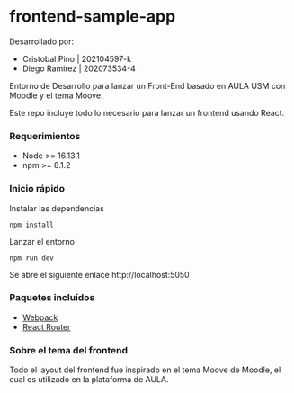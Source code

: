 # frontend-sample-app

Desarrollado por:
- Cristobal Pino | 202104597-k
- Diego Ramirez | 202073534-4

Entorno de Desarrollo para lanzar un Front-End basado en AULA USM con Moodle y el tema Moove.

Este repo incluye todo lo necesario para lanzar un frontend usando React.

### Requerimientos

- Node >= 16.13.1
- npm >= 8.1.2

### Inicio rápido

Instalar las dependencias

```
npm install
```

Lanzar el entorno

```
npm run dev
```

Se abre el siguiente enlace http://localhost:5050

### Paquetes incluídos

- [Webpack](https://webpack.js.org/)
- [React Router](https://reactrouter.com/en/main)

### Sobre el tema del frontend

Todo el layout del frontend fue inspirado en el tema Moove de Moodle, el cual es utilizado en la plataforma de AULA.
